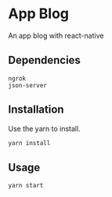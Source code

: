 # App Blog
An app blog with react-native

## Dependencies

```
ngrok
json-server
```

## Installation

Use the yarn to install.

```bash
yarn install
```

## Usage

```bash
yarn start
```

